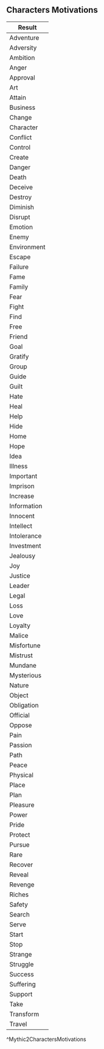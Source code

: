 ## Characters Motivations
| Result      |
| ----------- |
| Adventure   |
| Adversity   |
| Ambition    |
| Anger       |
| Approval    |
| Art         |
| Attain      |
| Business    |
| Change      |
| Character   |
| Conflict    |
| Control     |
| Create      |
| Danger      |
| Death       |
| Deceive     |
| Destroy     |
| Diminish    |
| Disrupt     |
| Emotion     |
| Enemy       |
| Environment |
| Escape      |
| Failure     |
| Fame        |
| Family      |
| Fear        |
| Fight       |
| Find        |
| Free        |
| Friend      |
| Goal        |
| Gratify     |
| Group       |
| Guide       |
| Guilt       |
| Hate        |
| Heal        |
| Help        |
| Hide        |
| Home        |
| Hope        |
| Idea        |
| Illness     |
| Important   |
| Imprison    |
| Increase    |
| Information |
| Innocent    |
| Intellect   |
| Intolerance |
| Investment  |
| Jealousy    |
| Joy         |
| Justice     |
| Leader      |
| Legal       |
| Loss        |
| Love        |
| Loyalty     |
| Malice      |
| Misfortune  |
| Mistrust    |
| Mundane     |
| Mysterious  |
| Nature      |
| Object      |
| Obligation  |
| Official    |
| Oppose      |
| Pain        |
| Passion     |
| Path        |
| Peace       |
| Physical    |
| Place       |
| Plan        |
| Pleasure    |
| Power       |
| Pride       |
| Protect     |
| Pursue      |
| Rare        |
| Recover     |
| Reveal      |
| Revenge     |
| Riches      |
| Safety      |
| Search      |
| Serve       |
| Start       |
| Stop        |
| Strange     |
| Struggle    |
| Success     |
| Suffering   |
| Support     |
| Take        |
| Transform   |
| Travel      |
^Mythic2CharactersMotivations
